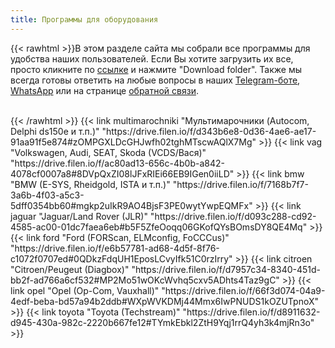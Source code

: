```yaml
---
title: Программы для оборудования
---
```


{{< rawhtml >}}В этом разделе сайта мы собрали все программы для удобства наших пользователей. Если Вы хотите загрузить их все, просто кликните по <a href="https://drive.filen.io/f/bb96905e-c6a0-4f83-8f55-d5c268aa116a#x1gwdM2zdTX4tDdzu06ekEi4szQpvGAj" target="_blank">ссылке</a> и нажмите "Download folder".  Также мы всегда готовы ответить на любые вопросы в наших <a href="https://t.me/smartdiag_robot" target="_blank">Telegram-боте</a>, <a href="https://wa.me/message/XVMV4LKBTXB4E1" target="_blank">WhatsApp</a> или на странице <a href="/feedback">обратной связи</a>.
<br><br>

</section>
<section class="flex flex-col flex-wrap min-w-full mt-4 sm:min-w-0">{{< /rawhtml >}}
{{< link multimarochniki "Мультимарочники (Autocom, Delphi ds150e и т.п.)" "https://drive.filen.io/f/d343b6e8-0d36-4ae6-ae17-91aa91f5e874#zOMPGXLDcGHJwfh02tghMTscwAQlX7Mg" >}}
{{< link vag "Volkswagen, Audi, SEAT, Skoda (VCDS/Вася)" "https://drive.filen.io/f/ac80ad13-656c-4b0b-a842-4078cf0007a8#8DVpQxZI08lJFxRIEi66EB9IGen0iiLD" >}}
{{< link bmw "BMW (E-SYS, Rheidgold, ISTA и т.п.)" "https://drive.filen.io/f/7168b7f7-3a6b-4f03-a5c3-5dff0354bb60#mgkp2uIkR9AO4BjsF3PE0wytYwpEQMFx" >}}
{{< link jaguar "Jaguar/Land Rover (JLR)" "https://drive.filen.io/f/d093c288-cd92-4585-ac00-01dc7faea6eb#b5F5ZfeOoqq06GKofQYsBOmsDY8QE4Mq" >}}
{{< link ford "Ford (FORScan, ELMconfig, FoCCCus)" "https://drive.filen.io/f/e6b57781-ad68-4d5f-8f76-c1072f0707ed#0QDkzFdqUH1EposLCvyIfk51C0rzIrry" >}}
{{< link citroen "Citroen/Peugeut (Diagbox)" "https://drive.filen.io/f/d7957c34-8340-451d-bb2f-ad766a6cf532#MP2Mo51wOKcWvhq5cxv5ADhts4Taz9gC" >}}
{{< link opel "Opel (Op-Com, Vauxhall)" "https://drive.filen.io/f/66f3d074-04a9-4edf-beba-bd57a94b2ddb#WXpWVKDMj44Mmx6IwPNUDS1kOZUTpnoX" >}}
{{< link toyota "Toyota (Techstream)" "https://drive.filen.io/f/d8911632-d945-430a-982c-2220b667fe12#TYmkEbkl2ZtH9Yqj1rrQ4yh3k4mjRn3o" >}} 
